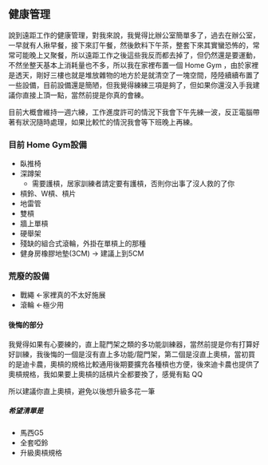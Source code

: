 ## 健康管理

說到遠距工作的健康管理，對我來說，我覺得比辦公室簡單多了，過去在辦公室，一早就有人揪早餐，接下來訂午餐，然後飲料下午茶，整套下來其實蠻恐怖的，常常可能晚上又聚餐，所以遠距工作之後這些我反而都去掉了，但仍然還是要運動，不然坐整天基本上消耗量也不多，所以我在家裡布置一個 Home Gym ，由於家裡是透天，剛好三樓也就是堆放雜物的地方於是就清空了一塊空間，陸陸續續布置了一些設備，目前設備還是簡陋，但我覺得練練三項是夠了，但如果你還沒入手我建議你直接上頂一點，當然前提是你真的會練。

目前大概會維持一週六練，工作進度許可的情況下我會下午先練一波，反正電腦帶著有狀況隨時處理，如果比較忙的情況我會等下班晚上再練。


### 目前 Home Gym設備

- 臥推椅
- 深蹲架
  - 需要護槓，居家訓練者請定要有護槓，否則你出事了沒人救的了你
- 槓鈴、W槓、槓片
- 地雷管
- 雙槓
- 牆上單槓
- 硬舉架
- 殘缺的組合式滾輪，外掛在單槓上的那種
- 健身房橡膠地墊(3CM) -> 建議上到5CM

### 荒廢的設備
- 戰繩 <-家裡真的不太好施展
- 滾輪 <-極少用

#### 後悔的部分

我覺得如果有心要練的，直上龍門架之類的多功能訓練器，當然前提是你有打算好好訓練，我後悔的一個是沒有直上多功能/龍門架，第二個是沒直上奧槓，當初買的是迪卡農，奧槓的規格比較通用後期要擴充各種槓也方便，後來迪卡農也提供了奧槓規格，我如果要上奧槓的話槓片全都要換了，感覺有點 QQ

所以建議你直上奧槓，避免以後想升級多花一筆

##### 希望清單是
- 馬西G5
- 全套啞鈴
- 升級奧槓規格